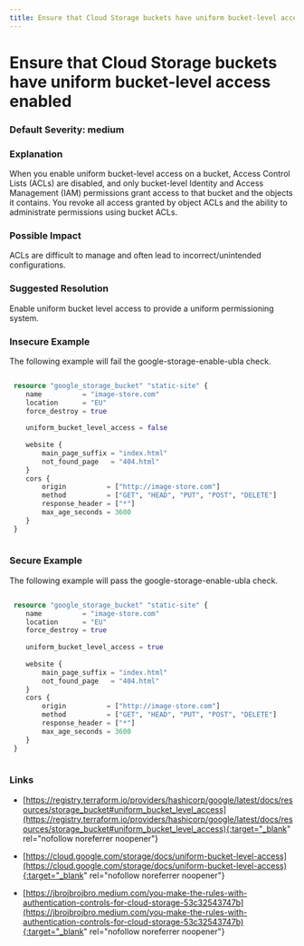```yaml
---
title: Ensure that Cloud Storage buckets have uniform bucket-level access enabled
---
```


# Ensure that Cloud Storage buckets have uniform bucket-level access enabled

### Default Severity: <span class="severity medium">medium</span>

### Explanation

When you enable uniform bucket-level access on a bucket, Access Control Lists (ACLs) are disabled, and only bucket-level Identity and Access Management (IAM) permissions grant access to that bucket and the objects it contains. You revoke all access granted by object ACLs and the ability to administrate permissions using bucket ACLs.

### Possible Impact
ACLs are difficult to manage and often lead to incorrect/unintended configurations.

### Suggested Resolution
Enable uniform bucket level access to provide a uniform permissioning system.


### Insecure Example

The following example will fail the google-storage-enable-ubla check.
```terraform

 resource "google_storage_bucket" "static-site" {
 	name          = "image-store.com"
 	location      = "EU"
 	force_destroy = true
 	
 	uniform_bucket_level_access = false
 	
 	website {
 		main_page_suffix = "index.html"
 		not_found_page   = "404.html"
 	}
 	cors {
 		origin          = ["http://image-store.com"]
 		method          = ["GET", "HEAD", "PUT", "POST", "DELETE"]
 		response_header = ["*"]
 		max_age_seconds = 3600
 	}
 }
 
```



### Secure Example

The following example will pass the google-storage-enable-ubla check.
```terraform

 resource "google_storage_bucket" "static-site" {
 	name          = "image-store.com"
 	location      = "EU"
 	force_destroy = true
 	
 	uniform_bucket_level_access = true
 	
 	website {
 		main_page_suffix = "index.html"
 		not_found_page   = "404.html"
 	}
 	cors {
 		origin          = ["http://image-store.com"]
 		method          = ["GET", "HEAD", "PUT", "POST", "DELETE"]
 		response_header = ["*"]
 		max_age_seconds = 3600
 	}
 }
 
```



### Links


- [https://registry.terraform.io/providers/hashicorp/google/latest/docs/resources/storage_bucket#uniform_bucket_level_access](https://registry.terraform.io/providers/hashicorp/google/latest/docs/resources/storage_bucket#uniform_bucket_level_access){:target="_blank" rel="nofollow noreferrer noopener"}

- [https://cloud.google.com/storage/docs/uniform-bucket-level-access](https://cloud.google.com/storage/docs/uniform-bucket-level-access){:target="_blank" rel="nofollow noreferrer noopener"}

- [https://jbrojbrojbro.medium.com/you-make-the-rules-with-authentication-controls-for-cloud-storage-53c32543747b](https://jbrojbrojbro.medium.com/you-make-the-rules-with-authentication-controls-for-cloud-storage-53c32543747b){:target="_blank" rel="nofollow noreferrer noopener"}




